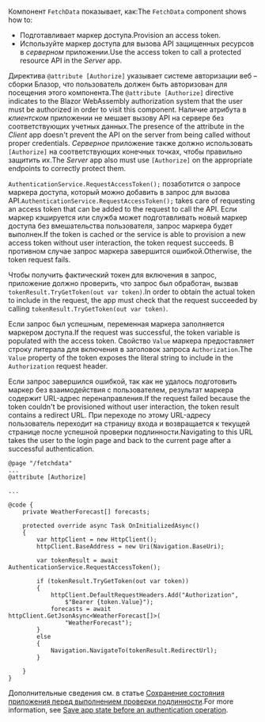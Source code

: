 <span data-ttu-id="4337a-101">Компонент `FetchData` показывает, как:</span><span class="sxs-lookup"><span data-stu-id="4337a-101">The `FetchData` component shows how to:</span></span>

* <span data-ttu-id="4337a-102">Подготавливает маркер доступа.</span><span class="sxs-lookup"><span data-stu-id="4337a-102">Provision an access token.</span></span>
* <span data-ttu-id="4337a-103">Используйте маркер доступа для вызова API защищенных ресурсов в *серверном* приложении.</span><span class="sxs-lookup"><span data-stu-id="4337a-103">Use the access token to call a protected resource API in the *Server* app.</span></span>

<span data-ttu-id="4337a-104">Директива `@attribute [Authorize]` указывает системе авторизации веб – сборки Блазор, что пользователь должен быть авторизован для посещения этого компонента.</span><span class="sxs-lookup"><span data-stu-id="4337a-104">The `@attribute [Authorize]` directive indicates to the Blazor WebAssembly authorization system that the user must be authorized in order to visit this component.</span></span> <span data-ttu-id="4337a-105">Наличие атрибута в *клиентском* приложении не мешает вызову API на сервере без соответствующих учетных данных.</span><span class="sxs-lookup"><span data-stu-id="4337a-105">The presence of the attribute in the *Client* app doesn't prevent the API on the server from being called without proper credentials.</span></span> <span data-ttu-id="4337a-106">*Серверное* приложение также должно использовать `[Authorize]` на соответствующих конечных точках, чтобы правильно защитить их.</span><span class="sxs-lookup"><span data-stu-id="4337a-106">The *Server* app also must use `[Authorize]` on the appropriate endpoints to correctly protect them.</span></span>

<span data-ttu-id="4337a-107">`AuthenticationService.RequestAccessToken();` позаботится о запросе маркера доступа, который можно добавить в запрос для вызова API.</span><span class="sxs-lookup"><span data-stu-id="4337a-107">`AuthenticationService.RequestAccessToken();` takes care of requesting an access token that can be added to the request to call the API.</span></span> <span data-ttu-id="4337a-108">Если маркер кэшируется или служба может подготавливать новый маркер доступа без вмешательства пользователя, запрос маркера будет выполнен.</span><span class="sxs-lookup"><span data-stu-id="4337a-108">If the token is cached or the service is able to provision a new access token without user interaction, the token request succeeds.</span></span> <span data-ttu-id="4337a-109">В противном случае запрос маркера завершится ошибкой.</span><span class="sxs-lookup"><span data-stu-id="4337a-109">Otherwise, the token request fails.</span></span>

<span data-ttu-id="4337a-110">Чтобы получить фактический токен для включения в запрос, приложение должно проверить, что запрос был обработан, вызвав `tokenResult.TryGetToken(out var token)`.</span><span class="sxs-lookup"><span data-stu-id="4337a-110">In order to obtain the actual token to include in the request, the app must check that the request succeeded by calling `tokenResult.TryGetToken(out var token)`.</span></span> 

<span data-ttu-id="4337a-111">Если запрос был успешным, переменная маркера заполняется маркером доступа.</span><span class="sxs-lookup"><span data-stu-id="4337a-111">If the request was successful, the token variable is populated with the access token.</span></span> <span data-ttu-id="4337a-112">Свойство `Value` маркера предоставляет строку литерала для включения в заголовок запроса `Authorization`.</span><span class="sxs-lookup"><span data-stu-id="4337a-112">The `Value` property of the token exposes the literal string to include in the `Authorization` request header.</span></span>

<span data-ttu-id="4337a-113">Если запрос завершился ошибкой, так как не удалось подготовить маркер без взаимодействия с пользователем, результат маркера содержит URL-адрес перенаправления.</span><span class="sxs-lookup"><span data-stu-id="4337a-113">If the request failed because the token couldn't be provisioned without user interaction, the token result contains a redirect URL.</span></span> <span data-ttu-id="4337a-114">При переходе по этому URL-адресу пользователь переходит на страницу входа и возвращается к текущей странице после успешной проверки подлинности.</span><span class="sxs-lookup"><span data-stu-id="4337a-114">Navigating to this URL takes the user to the login page and back to the current page after a successful authentication.</span></span>

```razor
@page "/fetchdata"
...
@attribute [Authorize]

...

@code {
    private WeatherForecast[] forecasts;

    protected override async Task OnInitializedAsync()
    {
        var httpClient = new HttpClient();
        httpClient.BaseAddress = new Uri(Navigation.BaseUri);

        var tokenResult = await AuthenticationService.RequestAccessToken();

        if (tokenResult.TryGetToken(out var token))
        {
            httpClient.DefaultRequestHeaders.Add("Authorization", 
                $"Bearer {token.Value}");
            forecasts = await httpClient.GetJsonAsync<WeatherForecast[]>(
                "WeatherForecast");
        }
        else
        {
            Navigation.NavigateTo(tokenResult.RedirectUrl);
        }

    }
}
```

<span data-ttu-id="4337a-115">Дополнительные сведения см. в статье [Сохранение состояния приложения перед выполнением проверки подлинности](xref:security/blazor/webassembly/additional-scenarios#save-app-state-before-an-authentication-operation).</span><span class="sxs-lookup"><span data-stu-id="4337a-115">For more information, see [Save app state before an authentication operation](xref:security/blazor/webassembly/additional-scenarios#save-app-state-before-an-authentication-operation).</span></span>
